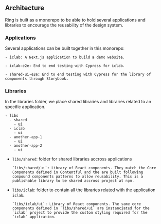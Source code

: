 ## Architecture

Ring is built as a monorepo to be able to hold several applications and libraries to encourage the reusability of the design system.

### Applications

Several applications can be built together in this monorepo:

    - iclab: A Next.js application to build a demo website.

    - iclab-e2e: End to end testing with Cypress for iclab.

    - shared-ui-e2e: End to end testing with Cypress for the library of components through Storybook.

### Libraries

In the libraries folder, we place shared libraries and libraries related to an specific application.

    - libs
      - shared
        - ui
      - iclab
        - ui
      - another-app-1
        - ui
      - another-app-2
        - ui

- `libs/shared`: folder for shared libraries accross applications

      `libs/shared/ui`: Library of React components. They match the Core Components defined in Contentful and the are built following compound components patterns to allow reusability. This is a publishable library to be shared accross project at npm.

- `libs/iclab`: folder to contain all the libraries related with the application `iclab`.

      `libs/iclab/ui`: Library of React components. The same core components defined in `libs/shared/ui` are instanciated for the `iclab` project to provide the custom styling required for the `iclab` application.

